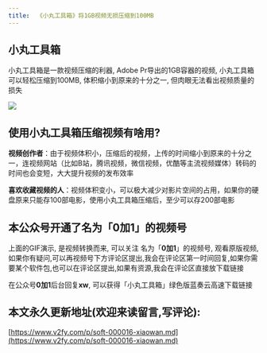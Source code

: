 ```yaml
---
title:  《小丸工具箱》将1GB视频无损压缩到100MB
---
```


## 小丸工具箱

小丸工具箱是一款视频压缩的利器, Adobe Pr导出的1GB容器的视频, 小丸工具箱可以轻松压缩到100MB, 体积缩小到原来的十分之一, 但肉眼无法看出视频质量的损失

![](https://www.v2fy.com/asset/soft-000016-xiaowan/00xiaow.gif)


## 使用小丸工具箱压缩视频有啥用?

**视频创作者**：由于视频体积小，压缩后的视频，上传的时间缩小到原来的十分之一，连视频网站（比如B站，腾讯视频，微信视频，优酷等主流视频媒体）转码的时间也会变短，大大提升视频的发布效率

**喜欢收藏视频的人**：视频体积变小，可以极大减少对影片空间的占用，如果你的硬盘原来只能存100部电影，使用小丸工具箱压缩后，至少可以存200部电影



## 本公众号开通了名为「0加1」的视频号

上面的GIF演示, 是视频转换而来, 可以关注 名为「**0加1**」的视频号, 观看原版视频, 如果你有疑问,可以再视频号下方评论区提出,我会在评论区第一时间回复,如果你需要某个软件包,也可以在评论区提出,如果有资源,我会在评论区直接放下载链接


在公众号**0加1**后台回复**xw**, 可以获得「小丸工具箱」绿色版蓝奏云高速下载链接
## 本文永久更新地址(欢迎来读留言,写评论):

[https://www.v2fy.com/p/soft-000016-xiaowan.md](https://www.v2fy.com/p/soft-000016-xiaowan.md)
